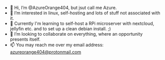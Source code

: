 - 👋 Hi, I’m @AzureOrange404, but jsut call me Azure.
- 👀 I’m interested in linux, self-hosting and lots of stuff not associated with it.
- 🌱 Currently I'm learning to self-host a RPi microserver with nextcloud, jellyfin etc. and to set up a clean debian install. ;)
- 💞️ I’m looking to collaborate on everything, where an opportunity presents itself.
- 📫 You may reach me over my email address: azureorange404@protonmail.com

<!---
AzureOrange404/AzureOrange404 is a ✨ special ✨ repository because its `README.md` (this file) appears on your GitHub profile.
You can click the Preview link to take a look at your changes.
--->
